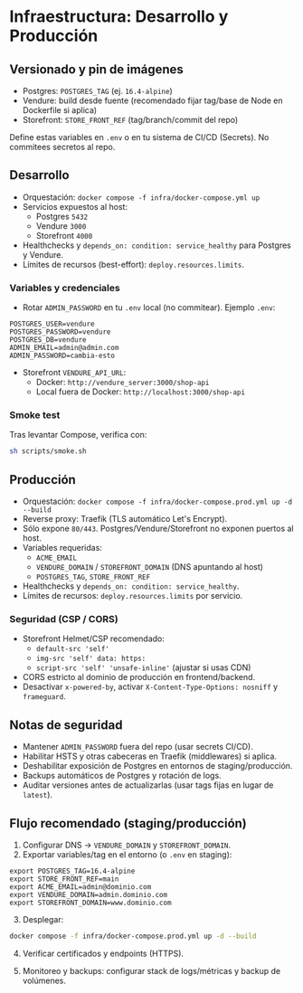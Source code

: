 # Infraestructura: Desarrollo y Producción

## Versionado y pin de imágenes

- Postgres: `POSTGRES_TAG` (ej. `16.4-alpine`)
- Vendure: build desde fuente (recomendado fijar tag/base de Node en Dockerfile si aplica)
- Storefront: `STORE_FRONT_REF` (tag/branch/commit del repo)

Define estas variables en `.env` o en tu sistema de CI/CD (Secrets). No commitees secretos al repo.

## Desarrollo

- Orquestación: `docker compose -f infra/docker-compose.yml up`
- Servicios expuestos al host:
  - Postgres `5432`
  - Vendure `3000`
  - Storefront `4000`
- Healthchecks y `depends_on: condition: service_healthy` para Postgres y Vendure.
- Límites de recursos (best-effort): `deploy.resources.limits`.

### Variables y credenciales

- Rotar `ADMIN_PASSWORD` en tu `.env` local (no commitear). Ejemplo `.env`:

```
POSTGRES_USER=vendure
POSTGRES_PASSWORD=vendure
POSTGRES_DB=vendure
ADMIN_EMAIL=admin@admin.com
ADMIN_PASSWORD=cambia-esto
```

- Storefront `VENDURE_API_URL`:
  - Docker: `http://vendure_server:3000/shop-api`
  - Local fuera de Docker: `http://localhost:3000/shop-api`

### Smoke test

Tras levantar Compose, verifica con:

```bash
sh scripts/smoke.sh
```

## Producción

- Orquestación: `docker compose -f infra/docker-compose.prod.yml up -d --build`
- Reverse proxy: Traefik (TLS automático Let's Encrypt).
- Sólo expone `80/443`. Postgres/Vendure/Storefront no exponen puertos al host.
- Variables requeridas:
  - `ACME_EMAIL`
  - `VENDURE_DOMAIN` / `STOREFRONT_DOMAIN` (DNS apuntando al host)
  - `POSTGRES_TAG`, `STORE_FRONT_REF`
- Healthchecks y `depends_on: condition: service_healthy`.
- Límites de recursos: `deploy.resources.limits` por servicio.

### Seguridad (CSP / CORS)

- Storefront Helmet/CSP recomendado:
  - `default-src 'self'`
  - `img-src 'self' data: https:`
  - `script-src 'self' 'unsafe-inline'` (ajustar si usas CDN)
- CORS estricto al dominio de producción en frontend/backend.
- Desactivar `x-powered-by`, activar `X-Content-Type-Options: nosniff` y `frameguard`.

## Notas de seguridad

- Mantener `ADMIN_PASSWORD` fuera del repo (usar secrets CI/CD).
- Habilitar HSTS y otras cabeceras en Traefik (middlewares) si aplica.
- Deshabilitar exposición de Postgres en entornos de staging/producción.
- Backups automáticos de Postgres y rotación de logs.
- Auditar versiones antes de actualizarlas (usar tags fijas en lugar de `latest`).

## Flujo recomendado (staging/producción)

1) Configurar DNS → `VENDURE_DOMAIN` y `STOREFRONT_DOMAIN`.
2) Exportar variables/tag en el entorno (o `.env` en staging):

```
export POSTGRES_TAG=16.4-alpine
export STORE_FRONT_REF=main
export ACME_EMAIL=admin@dominio.com
export VENDURE_DOMAIN=admin.dominio.com
export STOREFRONT_DOMAIN=www.dominio.com
```

3) Desplegar:

```bash
docker compose -f infra/docker-compose.prod.yml up -d --build
```

4) Verificar certificados y endpoints (HTTPS).

5) Monitoreo y backups: configurar stack de logs/métricas y backup de volúmenes.
